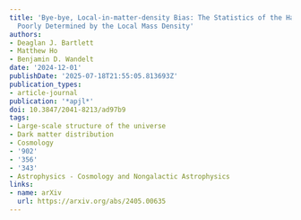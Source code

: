 ```yaml
---
title: 'Bye-bye, Local-in-matter-density Bias: The Statistics of the Halo Field Are
  Poorly Determined by the Local Mass Density'
authors:
- Deaglan J. Bartlett
- Matthew Ho
- Benjamin D. Wandelt
date: '2024-12-01'
publishDate: '2025-07-18T21:55:05.813693Z'
publication_types:
- article-journal
publication: '*apjl*'
doi: 10.3847/2041-8213/ad97b9
tags:
- Large-scale structure of the universe
- Dark matter distribution
- Cosmology
- '902'
- '356'
- '343'
- Astrophysics - Cosmology and Nongalactic Astrophysics
links:
- name: arXiv
  url: https://arxiv.org/abs/2405.00635
---
```

